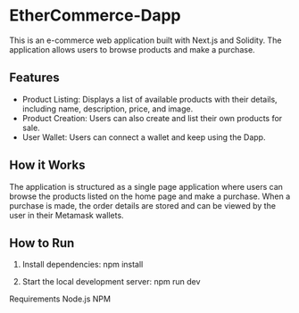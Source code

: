 # EtherCommerce-Dapp

This is an e-commerce web application built with Next.js and Solidity. The application allows users to browse products and make a purchase.

## Features

- Product Listing: Displays a list of available products with their details, including name, description, price, and image.
- Product Creation: Users can also create and list their own products for sale.
- User Wallet: Users can connect a wallet and  keep using the Dapp.


## How it Works

The application is structured as a single page application where users can browse the products listed on the home page and make a purchase.
When a purchase is made, the order details are stored and can be viewed by the user in their Metamask wallets.


## How to Run

1. Install dependencies:
npm install

2. Start the local development server:
npm run dev


Requirements
Node.js
NPM
